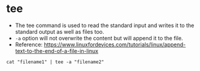 # tee

* The tee command is used to read the standard input and writes it to the standard output as well as files too. 
* ```-a``` option will not overwrite the content but will append it to the file.
* Reference: https://www.linuxfordevices.com/tutorials/linux/append-text-to-the-end-of-a-file-in-linux

```cat "filename1" | tee -a "filename2"```
